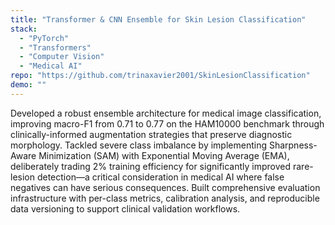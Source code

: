 ```yaml
---
title: "Transformer & CNN Ensemble for Skin Lesion Classification"
stack:
  - "PyTorch"
  - "Transformers"
  - "Computer Vision"
  - "Medical AI"
repo: "https://github.com/trinaxavier2001/SkinLesionClassification"
demo: ""
---
```


Developed a robust ensemble architecture for medical image classification, improving macro-F1 from 0.71 to 0.77 on the HAM10000 benchmark through clinically-informed augmentation strategies that preserve diagnostic morphology. Tackled severe class imbalance by implementing Sharpness-Aware Minimization (SAM) with Exponential Moving Average (EMA), deliberately trading 2% training efficiency for significantly improved rare-lesion detection—a critical consideration in medical AI where false negatives can have serious consequences. Built comprehensive evaluation infrastructure with per-class metrics, calibration analysis, and reproducible data versioning to support clinical validation workflows.
